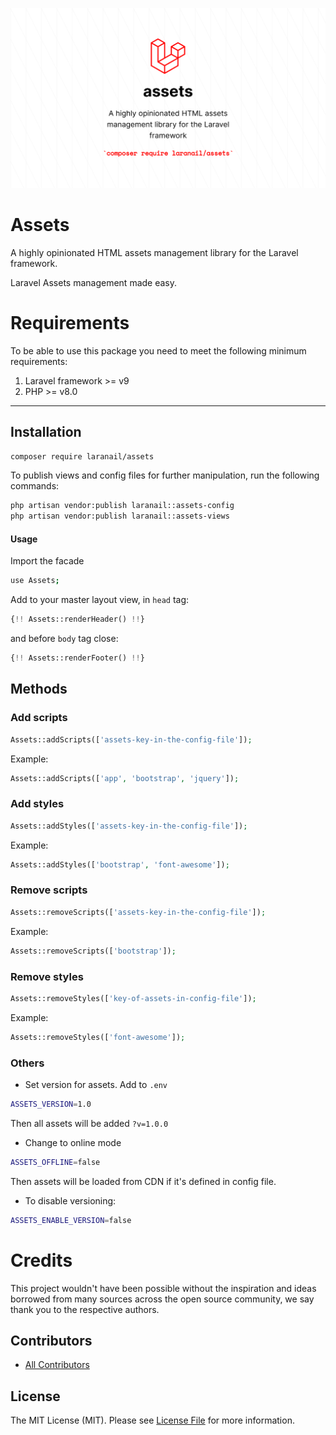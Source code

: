 ![banner](.github/assets/banner.png?raw=true)

Assets
============
A highly opinionated HTML assets management library for the Laravel framework.

Laravel Assets management made easy.

Requirements
============

To be able to use this package you need to meet the following minimum requirements:
1. Laravel framework >= v9
2. PHP >= v8.0

****

## Installation

```bash
composer require laranail/assets
```

To publish views and config files for further manipulation, run the following commands:

```bash
php artisan vendor:publish laranail::assets-config
php artisan vendor:publish laranail::assets-views
```

#### Usage
Import the facade
```bash
use Assets;
```

Add to your master layout view, in `head` tag:

```php
{!! Assets::renderHeader() !!}
```

and before `body` tag close:

```php
{!! Assets::renderFooter() !!}
```

## Methods

### Add scripts

```php
Assets::addScripts(['assets-key-in-the-config-file']);
```

Example:

```php
Assets::addScripts(['app', 'bootstrap', 'jquery']);
```

### Add styles

```php
Assets::addStyles(['assets-key-in-the-config-file']);
```

Example:

```php
Assets::addStyles(['bootstrap', 'font-awesome']);
```

### Remove scripts

```php
Assets::removeScripts(['assets-key-in-the-config-file']);
```

Example:

```php
Assets::removeScripts(['bootstrap']);
```

### Remove styles

```php
Assets::removeStyles(['key-of-assets-in-config-file']);
```

Example:

```php
Assets::removeStyles(['font-awesome']);
```

### Others

- Set version for assets. Add to `.env`

```bash
ASSETS_VERSION=1.0
```

Then all assets will be added `?v=1.0.0`

- Change to online mode

```bash
ASSETS_OFFLINE=false
```

Then assets will be loaded from CDN if it's defined in config file.

- To disable versioning:

```bash
ASSETS_ENABLE_VERSION=false
```

Credits
============
This project wouldn't have been possible without the inspiration and ideas borrowed from many sources across the open source community,
we say thank you to the respective authors.

## Contributors

- [All Contributors](CONTRIBUTORS.md)

## License

The MIT License (MIT). Please see [License File](LICENSE.md) for more information.
